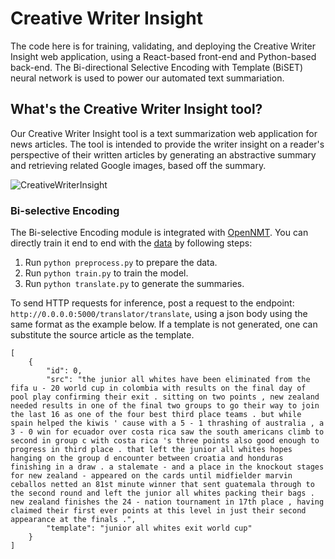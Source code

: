 # Creative Writer Insight
The code here is for training, validating, and deploying the Creative Writer Insight web application, using a React-based front-end and Python-based back-end. The Bi-directional Selective Encoding with Template (BiSET) neural network is used to power our automated text summariation.

## What's the Creative Writer Insight tool?
Our Creative Writer Insight tool is a text summarization web application for news articles. The tool is intended to provide the writer insight on a reader's perspective of their written articles by generating an abstractive summary and retrieving related Google images, based off the summary.

![CreativeWriterInsight](https://drive.google.com/file/d/1ua30nAP_Eot2dmJSFkgddmAM3Z7vGfF-/view?usp=sharing)

### Bi-selective Encoding
The Bi-selective Encoding module is integrated with [OpenNMT](https://github.com/OpenNMT/OpenNMT-py). You can directly train it end to end with the [data](https://drive.google.com/file/d/1WtaDnpufPyqf8afFyfC13U_h56ars6CY/view?usp=sharing) by following steps:
1. Run ```python preprocess.py``` to prepare the data.
2. Run ```python train.py``` to train the model.
3. Run ```python translate.py``` to generate the summaries.

To send HTTP requests for inference, post a request to the endpoint: `http://0.0.0.0:5000/translator/translate`, using a json body using the same format as the example below. If a template is not generated, one can substitute the source article as the template.

```
[
    {
        "id": 0,
        "src": "the junior all whites have been eliminated from the fifa u - 20 world cup in colombia with results on the final day of pool play confirming their exit . sitting on two points , new zealand needed results in one of the final two groups to go their way to join the last 16 as one of the four best third place teams . but while spain helped the kiwis ' cause with a 5 - 1 thrashing of australia , a 3 - 0 win for ecuador over costa rica saw the south americans climb to second in group c with costa rica 's three points also good enough to progress in third place . that left the junior all whites hopes hanging on the group d encounter between croatia and honduras finishing in a draw . a stalemate - and a place in the knockout stages for new zealand - appeared on the cards until midfielder marvin ceballos netted an 81st minute winner that sent guatemala through to the second round and left the junior all whites packing their bags . new zealand finishes the 24 - nation tournament in 17th place , having claimed their first ever points at this level in just their second appearance at the finals .",
        "template": "junior all whites exit world cup"
    }
]
```
